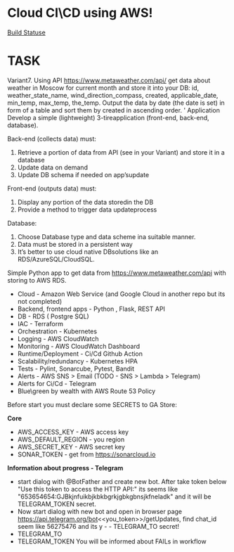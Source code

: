 # Cloud CI\CD using AWS!


[Build Statuse](https://github.com/runalsh/epam_again_aws/actions/workflows/auto-provision-infra.yaml/badge.svg)

# TASK

Variant7. 
Using API https://www.metaweather.com/api/ get data about weather in Moscow
for current month and store it into your DB: id, weather_state_name,
wind_direction_compass, created, applicable_date, min_temp, max_temp, the_temp.
Output the data by date (the date is set) in form of a table and sort them by
created in ascending order. 
'
Application
Develop a simple (lightweight) 3-tireapplication (front-end, back-end, database).

Back-end (collects data) must:
1. Retrieve a portion of data from API (see
in your Variant) and store it in a database
2. Update data on demand
3. Update DB schema if needed on app’supdate

Front-end (outputs data) must:
1. Display any portion of the data storedin the DB
2. Provide a method to trigger data updateprocess


Database:
1. Choose Database type and data scheme ina suitable manner. 
2. Data must be stored in a persistent way
3. It’s better to use cloud native DBsolutions like an RDS/AzureSQL/CloudSQL.



Simple Python app to get data from https://www.metaweather.com/api with storing to AWS RDS.
 - Cloud - Amazon Web Service (and Google Cloud in another repo but its not completed)
 - Backend, frontend apps - Python , Flask, REST API
 - DB - RDS ( Postgre SQL)
 - IAC - Terraform
 - Orchestration - Kubernetes
 - Logging -  AWS CloudWatch
 - Monitoring -  AWS CloudWatch Dashboard
 - Runtime/Deployment - Ci/Cd Github Action
 - Scalability/redundancy - Kubernetes HPA
 - Tests - Pylint, Sonarcube, Pytest, Bandit
 - Alerts - AWS SNS > Email  (TODO - SNS > Lambda > Telegram)
 - Alerts for Ci/Cd - Telegram
 - Blue\green by wealth with AWS Route 53 Policy




Before start you must declare some SECRETS to GA Store:

__Core__
 - AWS_ACCESS_KEY - AWS access key
 - AWS_DEFAULT_REGION - you region
 - AWS_SECRET_KEY - AWS secret key
 - SONAR_TOKEN - get from https://sonarcloud.io

__Information about progress - Telegram__
 - start dialog with @BotFather and create new bot. After take token below "Use this token to access the HTTP API:" its seems like "653654654:GJBkjnfuikbjkbkbgrkjgbkgbnsjkfneladk" and it will be TELEGRAM_TOKEN secret.
 - Now start dialog with new bot and open in browser page https://api.telegram.org/bot<<you_token>>/getUpdates,  find chat_id seem like 56275476 and its y  -  - TELEGRAM_TO secret!
 - TELEGRAM_TO
 - TELEGRAM_TOKEN
You will be informed about FAILs in workflow











